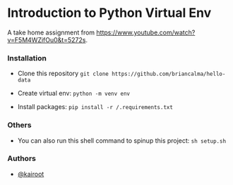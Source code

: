# Introduction to Python Virtual Env

A take home assignment from https://www.youtube.com/watch?v=F5M4WZifOu0&t=5272s.

### Installation

- Clone this repository
  `git clone https://github.com/briancalma/hello-data`

- Create virtual env:
  `python -m venv env `

- Install packages:
  `pip install -r /.requirements.txt`

### Others

- You can also run this shell command to spinup this project:
  `sh setup.sh`

### Authors

- [@kairoot](https://git.nxt.work/brian)
